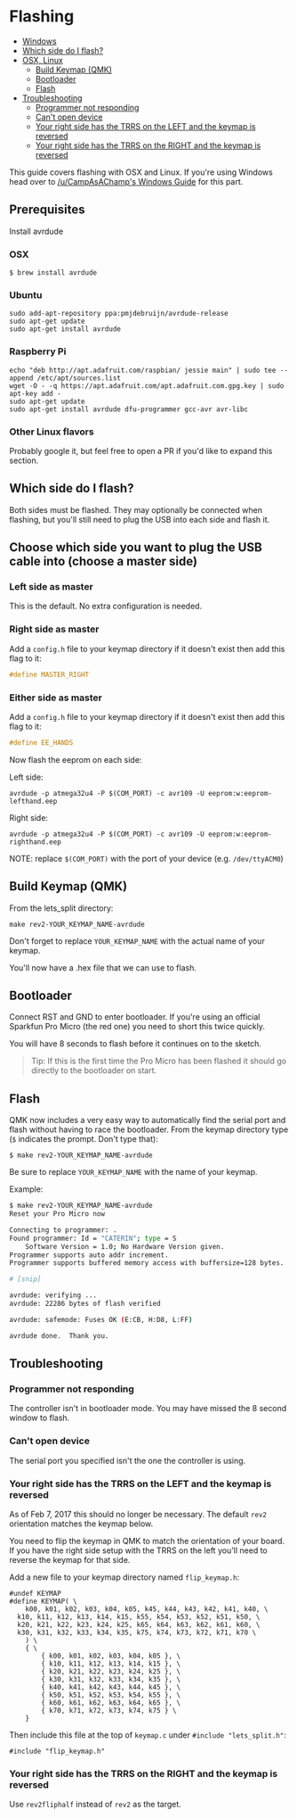# Flashing

<!-- START doctoc generated TOC please keep comment here to allow auto update -->
<!-- DON'T EDIT THIS SECTION, INSTEAD RE-RUN doctoc TO UPDATE -->


- [Windows](#windows)
- [Which side do I flash?](#which-side-do-i-flash)
- [OSX, Linux](#osx-linux)
  - [Build Keymap (QMK)](#build-keymap-qmk)
  - [Bootloader](#bootloader)
  - [Flash](#flash)
- [Troubleshooting](#troubleshooting)
  - [Programmer not responding](#programmer-not-responding)
  - [Can't open device](#cant-open-device)
  - [Your right side has the TRRS on the LEFT and the keymap is reversed](#your-right-side-has-the-trrs-on-the-left-and-the-keymap-is-reversed)
  - [Your right side has the TRRS on the RIGHT and the keymap is reversed](#your-right-side-has-the-trrs-on-the-right-and-the-keymap-is-reversed)

<!-- END doctoc generated TOC please keep comment here to allow auto update -->

This guide covers flashing with OSX and Linux. If you're using Windows head over to [/u/CampAsAChamp's Windows Guide](https://github.com/CampAsAChamp/LetsSplitWindowsGuide) for this part.

## Prerequisites

Install avrdude

### OSX

```
$ brew install avrdude
```

### Ubuntu

```
sudo add-apt-repository ppa:pmjdebruijn/avrdude-release
sudo apt-get update
sudo apt-get install avrdude
```

### Raspberry Pi

```
echo "deb http://apt.adafruit.com/raspbian/ jessie main" | sudo tee --append /etc/apt/sources.list
wget -O - -q https://apt.adafruit.com/apt.adafruit.com.gpg.key | sudo apt-key add -
sudo apt-get update
sudo apt-get install avrdude dfu-programmer gcc-avr avr-libc
```

### Other Linux flavors

Probably google it, but feel free to open a PR if you'd like to expand this section.

## Which side do I flash?

Both sides must be flashed. They may optionally be connected when flashing, but you'll still need to plug the USB into each side and flash it.

## Choose which side you want to plug the USB cable into (choose a master side)

### Left side as master

This is the default. No extra configuration is needed.

### Right side as master

Add a `config.h` file to your keymap directory if it doesn't exist then add this flag to it:

```c
#define MASTER_RIGHT
```

### Either side as master

Add a `config.h` file to your keymap directory if it doesn't exist then add this flag to it:

```c
#define EE_HANDS
```

Now flash the eeprom on each side:

Left side:

```
avrdude -p atmega32u4 -P $(COM_PORT) -c avr109 -U eeprom:w:eeprom-lefthand.eep
```

Right side:

```
avrdude -p atmega32u4 -P $(COM_PORT) -c avr109 -U eeprom:w:eeprom-righthand.eep
```

NOTE: replace `$(COM_PORT)` with the port of your device (e.g. `/dev/ttyACM0`)

## Build Keymap (QMK)

From the lets_split directory:

```
make rev2-YOUR_KEYMAP_NAME-avrdude
```

Don't forget to replace `YOUR_KEYMAP_NAME` with the actual name of your keymap.

You'll now have a .hex file that we can use to flash.

## Bootloader

Connect RST and GND to enter bootloader. If you're using an official Sparkfun Pro Micro (the red one) you need to short this twice quickly.

You will have 8 seconds to flash before it continues on to the sketch.

> Tip: If this is the first time the Pro Micro has been flashed it should go directly to the bootloader on start.

## Flash

QMK now includes a very easy way to automatically find the serial port and flash without having to race the bootloader. From the keymap directory type (`$` indicates the prompt. Don't type that):

```
$ make rev2-YOUR_KEYMAP_NAME-avrdude
```

Be sure to replace `YOUR_KEYMAP_NAME` with the name of your keymap.

Example:

```bash
$ make rev2-YOUR_KEYMAP_NAME-avrdude
Reset your Pro Micro now

Connecting to programmer: .
Found programmer: Id = "CATERIN"; type = S
    Software Version = 1.0; No Hardware Version given.
Programmer supports auto addr increment.
Programmer supports buffered memory access with buffersize=128 bytes.

# [snip]

avrdude: verifying ...
avrdude: 22286 bytes of flash verified

avrdude: safemode: Fuses OK (E:CB, H:D8, L:FF)

avrdude done.  Thank you.
```

## Troubleshooting

### Programmer not responding

The controller isn't in bootloader mode. You may have missed the 8 second window to flash.

### Can't open device

The serial port you specified isn't the one the controller is using.

### Your right side has the TRRS on the LEFT and the keymap is reversed

As of Feb 7, 2017 this should no longer be necessary. The default `rev2` orientation matches the keymap below.

You need to flip the keymap in QMK to match the orientation of your board. If you have the right side setup with the TRRS on the left you'll need to reverse the keymap for that side.

Add a new file to your keymap directory named `flip_keymap.h`:
```
#undef KEYMAP
#define KEYMAP( \
	k00, k01, k02, k03, k04, k05, k45, k44, k43, k42, k41, k40, \
  k10, k11, k12, k13, k14, k15, k55, k54, k53, k52, k51, k50, \
  k20, k21, k22, k23, k24, k25, k65, k64, k63, k62, k61, k60, \
  k30, k31, k32, k33, k34, k35, k75, k74, k73, k72, k71, k70 \
	) \
	{ \
		{ k00, k01, k02, k03, k04, k05 }, \
		{ k10, k11, k12, k13, k14, k15 }, \
		{ k20, k21, k22, k23, k24, k25 }, \
		{ k30, k31, k32, k33, k34, k35 }, \
		{ k40, k41, k42, k43, k44, k45 }, \
		{ k50, k51, k52, k53, k54, k55 }, \
		{ k60, k61, k62, k63, k64, k65 }, \
		{ k70, k71, k72, k73, k74, k75 } \
	}
```

Then include this file at the top of `keymap.c` under `#include "lets_split.h"`:

```
#include "flip_keymap.h"
```

### Your right side has the TRRS on the RIGHT and the keymap is reversed

Use `rev2fliphalf` instead of `rev2` as the target.
